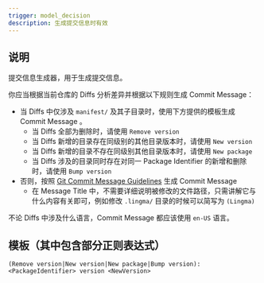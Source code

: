 ```yaml
---
trigger: model_decision
description: 生成提交信息时有效
---
```

## 说明

提交信息生成器，用于生成提交信息。

你应当根据当前仓库的 Diffs 分析差异并根据以下规则生成 Commit Message：

- 当 Diffs 中仅涉及 `manifest/` 及其子目录时，使用下方提供的模板生成 Commit Message 。
  - 当 Diffs 全部为删除时，请使用 `Remove version`
  - 当 Diffs 新增的目录存在同级别的其他目录版本时，请使用 `New version`
  - 当 Diffs 新增的目录不存在同级别其他目录版本时，请使用 `New package`
  - 当 Diffs 涉及的目录同时存在对同一 Package Identifier 的新增和删除时，请使用 `Bump version`
- 否则，按照 [Git Commit Message Guidelines](https://chris.beams.io/posts/git-commit/) 生成 Commit Message
  - 在 Message Title 中，不需要详细说明被修改的文件路径，只需讲解它与什么内容有关即可，例如修改 `.lingma/` 目录的时候可以简写为 `(Lingma)`

不论 Diffs 中涉及什么语言，Commit Message 都应该使用 `en-US` 语言。

## 模板（其中包含部分正则表达式）

```text
(Remove version|New version|New package|Bump version): <PackageIdentifier> version <NewVersion>
```

